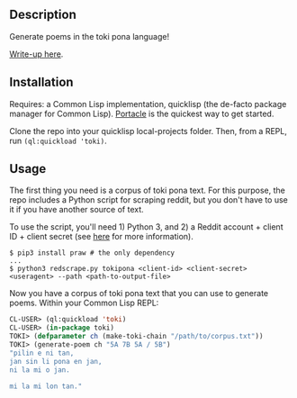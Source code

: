 ## Description
Generate poems in the toki pona language!

[Write-up here](https://kevingal.com/blog/toki-poetry.html).

## Installation
Requires: a Common Lisp implementation, quicklisp (the de-facto package manager for Common Lisp). [Portacle](https://portacle.github.io/) is the quickest way to get started.

Clone the repo into your quicklisp local-projects folder. Then, from a REPL, run `(ql:quickload 'toki)`.

## Usage
The first thing you need is a corpus of toki pona text. For this purpose, the repo includes a Python script for scraping reddit, but you don't have to use it if you have another source of text.

To use the script, you'll need 1) Python 3, and 2) a Reddit account + client ID + client secret (see [here](https://praw.readthedocs.io/en/latest/getting_started/quick_start.html) for more information).

```
$ pip3 install praw # the only dependency
...
$ python3 redscrape.py tokipona <client-id> <client-secret> <useragent> --path <path-to-output-file>
```

Now you have a corpus of toki pona text that you can use to generate poems. Within your Common Lisp REPL:

```lisp
CL-USER> (ql:quickload 'toki)
CL-USER> (in-package toki)
TOKI> (defparameter ch (make-toki-chain "/path/to/corpus.txt"))
TOKI> (generate-poem ch "5A 7B 5A / 5B")
"pilin e ni tan,
jan sin li pona en jan,
ni la mi o jan.

mi la mi lon tan."
```
